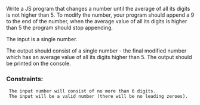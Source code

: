 Write a JS program that changes a number until the average of all its digits is not higher than 5. To modify the number, your program should append a 9 to the end of the number, when the average value of all its digits is higher than 5 the program should stop appending. 

The input is a single number.

The output should consist of a single number - the final modified number which has an average value of all its digits higher than 5. The output should be printed on the console.

### Constraints:

     The input number will consist of no more than 6 digits.
     The input will be a valid number (there will be no leading zeroes).

